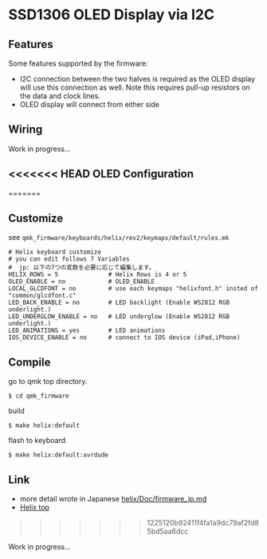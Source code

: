 SSD1306 OLED Display via I2C
======

Features
--------

Some features supported by the firmware:


* I2C connection between the two halves is required as the OLED display will use this connection as well. Note this
  requires pull-up resistors on the data and clock lines.
* OLED display will connect from either side


Wiring
------


Work in progress...


<<<<<<< HEAD
OLED Configuration
-------------------------------
=======
## Customize

see `qmk_firmware/keyboards/helix/rev2/keymaps/default/rules.mk`

```
# Helix keyboard customize
# you can edit follows 7 Variables
#  jp: 以下の7つの変数を必要に応じて編集します。
HELIX_ROWS = 5              # Helix Rows is 4 or 5
OLED_ENABLE = no            # OLED_ENABLE
LOCAL_GLCDFONT = no         # use each keymaps "helixfont.h" insted of "common/glcdfont.c"
LED_BACK_ENABLE = no        # LED backlight (Enable WS2812 RGB underlight.)
LED_UNDERGLOW_ENABLE = no   # LED underglow (Enable WS2812 RGB underlight.)
LED_ANIMATIONS = yes        # LED animations
IOS_DEVICE_ENABLE = no      # connect to IOS device (iPad,iPhone)

```
## Compile

go to qmk top directory.
```
$ cd qmk_firmware
```

build
```
$ make helix:default
```

flash to keyboard
```
$ make helix:default:avrdude
```

## Link
* more detail wrote in Japanese [helix/Doc/firmware_jp.md](https://github.com/MakotoKurauchi/helix/blob/master/Doc/firmware_jp.md)
* [Helix top](https://github.com/MakotoKurauchi/helix)
>>>>>>> 1225120b92411f4fa1a9dc79af2fd85bd5aa6dcc

Work in progress...
